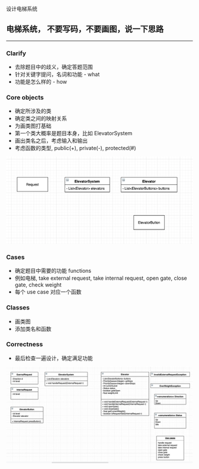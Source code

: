 设计电梯系统

## 电梯系统， 不要写码，不要画图，说一下思路

---

### Clarify

- 去除题目中的歧义，确定答题范围
- 针对关键字提问，名词和功能 - what
- 功能是怎么样的 - how

### Core objects

- 确定所涉及的类
- 确定类之间的映射关系
- 为画类图打基础
- 第一个类大概率是题目本身，比如 ElevatorSystem
- 画出类名之后，考虑输入和输出
- 考虑函数的类型, public(+), private(-), protected(#)

![img](../assets/elevator-object.png)

### Cases

- 确定题目中需要的功能 functions
- 例如电梯, take external request, take internal request, open gate, close gate, check weight
- 每个 use case 对应一个函数

### Classes

- 画类图
- 添加类名和函数

### Correctness

- 最后检查一遍设计，确定满足功能

![img](../assets/elevator.png)
